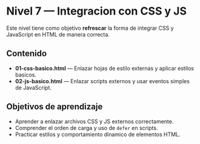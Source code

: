 # Nivel 7 — Integracion con CSS y JS

Este nivel tiene como objetivo **refrescar** la forma de integrar CSS y JavaScript en HTML de manera correcta.

## Contenido
- **01-css-basico.html** — Enlazar hojas de estilo externas y aplicar estilos basicos.  
- **02-js-basico.html** — Enlazar scripts externos y usar eventos simples de JavaScript.

## Objetivos de aprendizaje
- Aprender a enlazar archivos CSS y JS externos correctamente.  
- Comprender el orden de carga y uso de `defer` en scripts.  
- Practicar estilos y comportamiento dinamico de elementos HTML.

